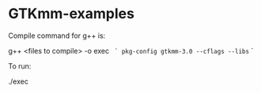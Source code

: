 # GTKmm-examples

Compile command for g++ is:

g++ &lt;files to compile&gt; -o exec `` ` pkg-config gtkmm-3.0 --cflags --libs`` `

To run:

./exec

